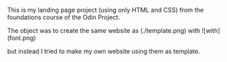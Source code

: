 This is my landing page project (using only HTML and CSS) from the foundations course of the Odin Project.

The object was to create the same website as 
(./template.png)
with 
![with] (font.png)

but instead I tried to make my own website using them as template.
